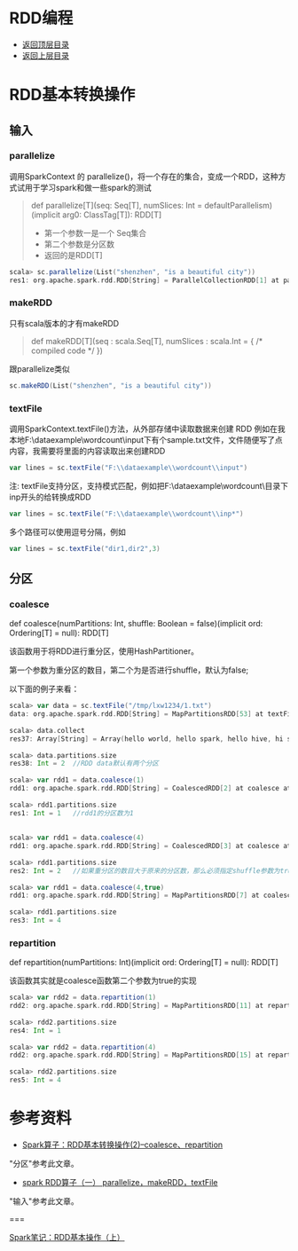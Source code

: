 # RDD编程

* [返回顶层目录](../../SUMMARY.md)
* [返回上层目录](spark.md)



# RDD基本转换操作

## 输入

### parallelize

调用SparkContext 的 parallelize()，将一个存在的集合，变成一个RDD，这种方式试用于学习spark和做一些spark的测试

> def parallelize[T](seq: Seq[T], numSlices: Int = defaultParallelism)(implicit arg0: ClassTag[T]): RDD[T]
>
> - 第一个参数一是一个 Seq集合
> - 第二个参数是分区数
> - 返回的是RDD[T]

```scala
scala> sc.parallelize(List("shenzhen", "is a beautiful city"))
res1: org.apache.spark.rdd.RDD[String] = ParallelCollectionRDD[1] at parallelize at <console>:22
```



### makeRDD

只有scala版本的才有makeRDD

> def makeRDD\[T\](seq : scala.Seq[T], numSlices : scala.Int = { /* compiled code */ })

跟parallelize类似

```scala
sc.makeRDD(List("shenzhen", "is a beautiful city"))
```



### textFile

调用SparkContext.textFile()方法，从外部存储中读取数据来创建 RDD
例如在我本地F:\dataexample\wordcount\input下有个sample.txt文件，文件随便写了点内容，我需要将里面的内容读取出来创建RDD

```scala
var lines = sc.textFile("F:\\dataexample\\wordcount\\input") 
```

注: textFile支持分区，支持模式匹配，例如把F:\dataexample\wordcount\目录下inp开头的给转换成RDD

```scala
var lines = sc.textFile("F:\\dataexample\\wordcount\\inp*")
```

多个路径可以使用逗号分隔，例如

```scala
var lines = sc.textFile("dir1,dir2",3)
```



## 分区

### coalesce

def coalesce(numPartitions: Int, shuffle: Boolean = false)(implicit ord: Ordering[T] = null): RDD[T]

该函数用于将RDD进行重分区，使用HashPartitioner。

第一个参数为重分区的数目，第二个为是否进行shuffle，默认为false;

以下面的例子来看：

```scala
scala> var data = sc.textFile("/tmp/lxw1234/1.txt")
data: org.apache.spark.rdd.RDD[String] = MapPartitionsRDD[53] at textFile at :21
 
scala> data.collect
res37: Array[String] = Array(hello world, hello spark, hello hive, hi spark)
 
scala> data.partitions.size
res38: Int = 2  //RDD data默认有两个分区
 
scala> var rdd1 = data.coalesce(1)
rdd1: org.apache.spark.rdd.RDD[String] = CoalescedRDD[2] at coalesce at :23
 
scala> rdd1.partitions.size
res1: Int = 1   //rdd1的分区数为1
 
 
scala> var rdd1 = data.coalesce(4)
rdd1: org.apache.spark.rdd.RDD[String] = CoalescedRDD[3] at coalesce at :23
 
scala> rdd1.partitions.size
res2: Int = 2   //如果重分区的数目大于原来的分区数，那么必须指定shuffle参数为true，//否则，分区数不便
 
scala> var rdd1 = data.coalesce(4,true)
rdd1: org.apache.spark.rdd.RDD[String] = MapPartitionsRDD[7] at coalesce at :23
 
scala> rdd1.partitions.size
res3: Int = 4
```

### repartition

def repartition(numPartitions: Int)(implicit ord: Ordering[T] = null): RDD[T]

该函数其实就是coalesce函数第二个参数为true的实现

```scala
scala> var rdd2 = data.repartition(1)
rdd2: org.apache.spark.rdd.RDD[String] = MapPartitionsRDD[11] at repartition at :23
 
scala> rdd2.partitions.size
res4: Int = 1
 
scala> var rdd2 = data.repartition(4)
rdd2: org.apache.spark.rdd.RDD[String] = MapPartitionsRDD[15] at repartition at :23
 
scala> rdd2.partitions.size
res5: Int = 4
```



# 参考资料

* [Spark算子：RDD基本转换操作(2)–coalesce、repartition](http://lxw1234.com/archives/2015/07/341.htm)

"分区"参考此文章。

* [spark RDD算子（一） parallelize，makeRDD，textFile](https://blog.csdn.net/T1DMzks/article/details/70189509)

"输入"参考此文章。

===

[Spark笔记：RDD基本操作（上）](https://www.cnblogs.com/sharpxiajun/p/5506822.html)
